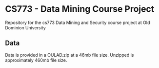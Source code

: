 # CS773 - Data Mining Course Project
Repository for the cs773 Data Mining and Security course project at Old Dominion University

## Data
Data is provided in a OULAD.zip at a 46mb file size. Unzipped is approximately 460mb file size.
